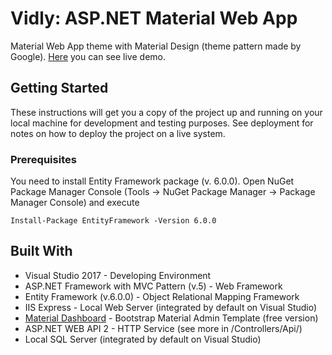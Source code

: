 # Vidly: ASP.NET Material Web App

Material Web App theme with Material Design (theme pattern made by Google). [Here](http://demos.creative-tim.com/material-dashboard/examples/dashboard.html?_ga=2.218504601.1478509342.1520504725-2015164508.1517928140) you can see live demo.

## Getting Started

These instructions will get you a copy of the project up and running on your local machine for development and testing purposes. See deployment for notes on how to deploy the project on a live system.

### Prerequisites

You need to install Entity Framework package (v. 6.0.0). Open NuGet Package Manager Console (Tools -> NuGet Package Manager -> Package Manager Console) and execute
```
Install-Package EntityFramework -Version 6.0.0
```

## Built With

* Visual Studio 2017 - Developing Environment
* ASP.NET Framework with MVC Pattern (v.5) - Web Framework
* Entity Framework (v.6.0.0) - Object Relational Mapping Framework
* IIS Express - Local Web Server (integrated by default on Visual Studio)
* [Material Dashboard](https://www.creative-tim.com/product/material-dashboard) - Bootstrap Material Admin Template (free version)
* ASP.NET WEB API 2 - HTTP Service (see more in /Controllers/Api/)
* Local SQL Server (integrated by default on Visual Studio)

